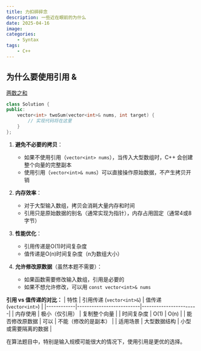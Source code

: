 ```yaml
---
title: 力扣碎碎念
description: 一些近在眼前的为什么
date: 2025-04-16 
image: 
categories:
    - Syntax
tags:
    - C++
---
```


## 为什么要使用引用 &

[两数之和](https://leetcode.cn/problems/two-sum/?envType=study-plan-v2&envId=top-100-liked)

```C++
class Solution {
public:
    vector<int> twoSum(vector<int>& nums, int target) {
        // 实现代码将在这里
    }
};
```

1. **避免不必要的拷贝**：
   - 如果不使用引用（`vector<int> nums`），当传入大型数组时，C++ 会创建整个向量的完整副本
   - 使用引用（`vector<int>& nums`）可以直接操作原始数据，不产生拷贝开销

2. **内存效率**：
   - 对于大型输入数组，拷贝会消耗大量内存和时间
   - 引用只是原始数据的别名（通常实现为指针），内存占用固定（通常4或8字节）

3. **性能优化**：
   - 引用传递是O(1)时间复杂度
   - 值传递是O(n)时间复杂度（n为数组大小）

4. **允许修改原数据**（虽然本题不需要）：
   - 如果函数需要修改输入数组，引用是必要的
   - 如果不想允许修改，可以用 `const vector<int>& nums`



**引用 vs 值传递的对比：**
| 特性        | 引用传递 (`vector<int>&`) | 值传递 (`vector<int>`) |
|------------|--------------------------|-----------------------|
| 内存使用    | 极小（仅引用）           | 复制整个向量          |
| 时间复杂度 | O(1)                     | O(n)                  |
| 能否修改原数据 | 可以                    | 不能（修改的是副本）  |
| 适用场景    | 大型数据结构             | 小型或需要隔离的数据  |

在算法题目中，特别是输入规模可能很大的情况下，使用引用是更优的选择。


